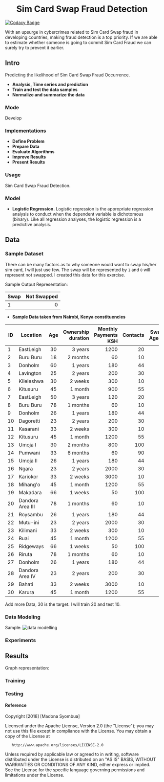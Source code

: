 <h1 align="center"> Sim Card Swap Fraud Detection</h1>

[![Codacy Badge](https://api.codacy.com/project/badge/Grade/a7e80990559246c9b3e98782a42c241f)](https://www.codacy.com/project/syombuamadona/Sim-Card-Fraud-Detection./dashboard?utm_source=github.com&amp;utm_medium=referral&amp;utm_content=Madonahs/Sim-Card-Fraud-Detection.&amp;utm_campaign=Badge_Grade_Dashboard)

With an upsurge in cybercrimes related to Sim Card Swap fraud in developing countries, making fraud detection is a top priority. If we are able to estimate whether someone is going to commit Sim Card Fraud we can surely try to prevent it earlier. 


## Intro

Predicting the likelihood of Sim Card Swap Fraud Occurrence.
* **Analysis, Time series and prediction**
* **Train and test the data samples**
* **Normalize and summarize the data**

### Mode
Develop

### Implementations

* **Define Problem**
* **Prepare Data**
* **Evaluate Algorithms**
* **Improve Results**
* **Present Results**

### Usage

Sim Card Swap Fraud Detection.

### Model

* **Logistic Regression.** Logistic regression is the appropriate regression analysis to conduct when the dependent variable is dichotomous (binary). Like all regression analyses, the logistic regression is a predictive analysis.


## Data

### Sample Dataset

There can be many factors as to why someone would want to swap his/her sim card, I will just use few. The swap will be represented by 
```1``` and 
```0``` will represent not swapped. I created this data for this exercise.

Sample Output Representation: 

Swap | Not Swapped|
|------ |------:|
|1 | 0|

* **Sample Data taken from Nairobi, Kenya constituencies**

ID| Location                  | Age           | Ownership duration    | Monthly Payments KSH |  Contacts |Swap Agent |
| ------------- | -------------         |:--------------------: | ----------------: | ---------------:| ---------------:| ---------------:|
|1|EastLeigh              |30                     | 3 years           |1200               |20| 0|
|2|Buru Buru              |18                     | 2 months          |60               |10 | 1|
|3|Donholm                |60                     | 1 years           |180               |44| 0|
|4|Lavington              |25                     | 2 years           |200               |30|0|
|5|Kileleshwa             |30                     | 2 weeks           |300               |10|1|
|6|Kitusuru               |45                     | 1 month           |900               |55|0|
|7|EastLeigh              |50                     | 3 years           |120               |20| 0|
|8|Buru Buru              |78                     | 1 months          |60               |10 | 1|
|9|Donholm                |26                     | 1 years           |180               |44| 0|
|10|Dagoretti            |23                     | 2 years           |200               |30|0|
|11|Kasarani             |33                     | 2 weeks           |300               |10|1|
|12|Kitusuru               |45                     | 1 month           |1200               |55|0|
|13|Umoja I              |30                     |2 months             |800               |100| 0|
|14|Pumwani              |33                     | 6 months          |60               |90 | 1|
|15|Umoja II              |26                     | 1 years           |180               |44| 0|
|16|Ngara            |23                     | 2 years           |2000               |30|0|
|17|Kariokor              |33                     | 2 weeks           |3000               |10|1|
|18|Mihang'o             |45                     | 1 month           |1200               |55|0|
|19|Makadara             |66                     |1 weeks             |50               |100| 0|
|20|Dandora Area III            |78                     | 1 months          |60               |10 | 1|
|21|Roysambu              |26                     | 1 years           |180               |44| 0|
|22|Mutu-ini            |23                     | 2 years           |2000               |30|0|
|23|Kilimani              |33                     | 2 weeks           |300               |10|1|
|24|Ruai             |45                     | 1 month           |1200               |55|0|
|25|Ridgeways            |66                     |1 weeks             |50               |100| 0|
|26|Riruta             |78                     | 1 months          |60               |10 | 1|
|27|Donholm              |26                     | 1 years           |180               |44| 0|
|28|Dandora Area IV          |23                     | 2 years           |200               |30|0|
|29|Bahati             |33                     | 2 weeks           |3000               |10|1|
|30|Karura              |45                     | 1 month           |1200               |55|0|



Add more Data, 30 is the target. I will train 20 and test 10.
### Data Modeling 
Sample:
![data modelling](https://user-images.githubusercontent.com/11560987/43804440-aa75f892-9a61-11e8-9d0c-e5201c2cfd3d.PNG)

### Experiments

## Results

Graph representation:

### Training

### Testing

#### Reference



 Copyright [2018] [Madona Syombua]

   Licensed under the Apache License, Version 2.0 (the "License");
   you may not use this file except in compliance with the License.
   You may obtain a copy of the License at

       http://www.apache.org/licenses/LICENSE-2.0

   Unless required by applicable law or agreed to in writing, software
   distributed under the License is distributed on an "AS IS" BASIS,
   WITHOUT WARRANTIES OR CONDITIONS OF ANY KIND, either express or implied.
   See the License for the specific language governing permissions and
   limitations under the License.
